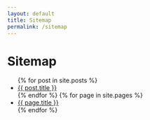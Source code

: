 ```yaml
---
layout: default
title: Sitemap
permalink: /sitemap
---
```

<!-- https://jekyllrb.com/docs/posts/#displaying-an-index-of-posts --> 

# Sitemap

<ul>
  {% for post in site.posts %}
    <li>
      <a href="{{ post.url }}">{{ post.title }}</a>
    </li>
  {% endfor %}
  {% for page in site.pages %}
    <li>
      <a href="{{ page.url }}">{{ page.title }}</a>
    </li>
  {% endfor %}
</ul>
